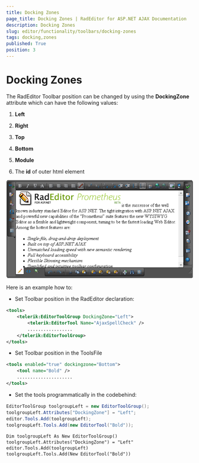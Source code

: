 ```yaml
---
title: Docking Zones
page_title: Docking Zones | RadEditor for ASP.NET AJAX Documentation
description: Docking Zones
slug: editor/functionality/toolbars/docking-zones
tags: docking,zones
published: True
position: 3
---
```


# Docking Zones

The RadEditor Toolbar position can be changed by using the **DockingZone** attribute which can have the following values:

1. **Left**

1. **Right**

1. **Top**

1. **Bottom**

1. **Module**

1. The **id** of outer html element

![](images/editor-dockingzone.png)

Here is an example how to:

* Set Toolbar position in the RadEditor declaration:

````XML
<tools>   
	<telerik:EditorToolGroup DockingZone="Left">        
		<telerik:EditorTool Name="AjaxSpellCheck" />        
		.................   
	</telerik:EditorToolGroup> 
</tools>
````



* Set Toolbar position in the ToolsFile

````XML
<tools enabled="true" dockingzone="Bottom">    
	<tool name="Bold" />    
	.....................
</tools>
````



* Set the tools programmatically in the codebehind:



````C#
EditorToolGroup toolgroupLeft = new EditorToolGroup(); 
toolgroupLeft.Attributes["DockingZone"] = "Left"; 
editor.Tools.Add(toolgroupLeft); 
toolgroupLeft.Tools.Add(new EditorTool("Bold"));
````
````VB
Dim toolgroupLeft As New EditorToolGroup()
toolgroupLeft.Attributes("DockingZone") = "Left"
editor.Tools.Add(toolgroupLeft)
toolgroupLeft.Tools.Add(New EditorTool("Bold"))
````

